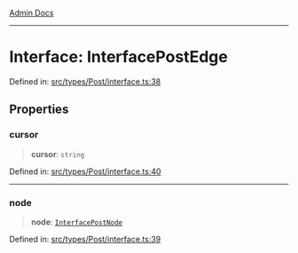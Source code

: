 [Admin Docs](/)

***

# Interface: InterfacePostEdge

Defined in: [src/types/Post/interface.ts:38](https://github.com/PalisadoesFoundation/talawa-admin/blob/main/src/types/Post/interface.ts#L38)

## Properties

### cursor

> **cursor**: `string`

Defined in: [src/types/Post/interface.ts:40](https://github.com/PalisadoesFoundation/talawa-admin/blob/main/src/types/Post/interface.ts#L40)

***

### node

> **node**: [`InterfacePostNode`](InterfacePostNode.md)

Defined in: [src/types/Post/interface.ts:39](https://github.com/PalisadoesFoundation/talawa-admin/blob/main/src/types/Post/interface.ts#L39)
